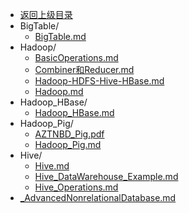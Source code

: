 - [返回上级目录](../)
- BigTable/
    - [BigTable.md](计算机/数据库/NoSQL/ANDB/BigTable/BigTable.md)
- Hadoop/
    - [BasicOperations.md](计算机/数据库/NoSQL/ANDB/Hadoop/BasicOperations.md)
    - [Combiner和Reducer.md](计算机/数据库/NoSQL/ANDB/Hadoop/Combiner和Reducer.md)
    - [Hadoop-HDFS-Hive-HBase.md](计算机/数据库/NoSQL/ANDB/Hadoop/Hadoop-HDFS-Hive-HBase.md)
    - [Hadoop.md](计算机/数据库/NoSQL/ANDB/Hadoop/Hadoop.md)
- Hadoop_HBase/
    - [Hadoop_HBase.md](计算机/数据库/NoSQL/ANDB/Hadoop_HBase/Hadoop_HBase.md)
- Hadoop_Pig/
    - [AZTNBD_Pig.pdf](计算机/数据库/NoSQL/ANDB/Hadoop_Pig/AZTNBD_Pig.pdf)
    - [Hadoop_Pig.md](计算机/数据库/NoSQL/ANDB/Hadoop_Pig/Hadoop_Pig.md)
- Hive/
    - [Hive.md](计算机/数据库/NoSQL/ANDB/Hive/Hive.md)
    - [Hive_DataWarehouse_Example.md](计算机/数据库/NoSQL/ANDB/Hive/Hive_DataWarehouse_Example.md)
    - [Hive_Operations.md](计算机/数据库/NoSQL/ANDB/Hive/Hive_Operations.md)
- [_AdvancedNonrelationalDatabase.md](计算机/数据库/NoSQL/ANDB/_AdvancedNonrelationalDatabase.md)